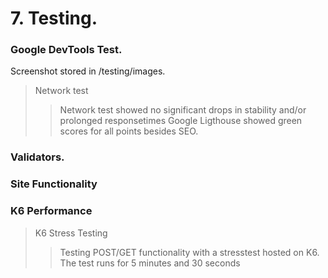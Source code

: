 # 7. Testing.

### Google DevTools Test.
Screenshot stored in /testing/images.

> Network test
> > Network test showed no significant drops in stability and/or prolonged responsetimes
> > Google Ligthouse showed green scores for all points besides SEO.  


### Validators.

### Site Functionality

### K6 Performance 
> K6 Stress Testing
> > Testing POST/GET functionality with a stresstest hosted on K6.
> > The test runs for 5 minutes and 30 seconds 